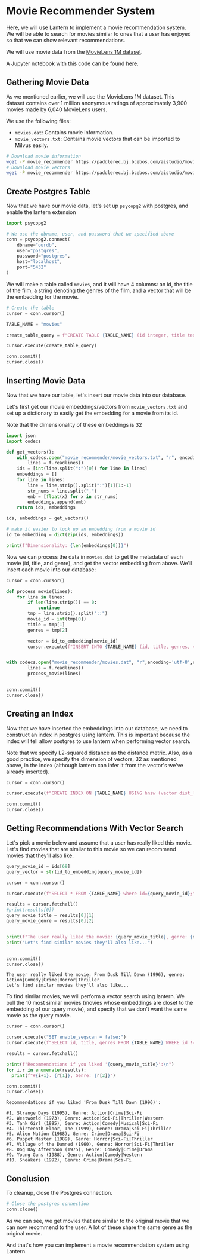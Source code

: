 # Movie Recommender System

Here, we will use Lantern to implement a movie recommendation system. We will be able to search for movies similar to ones that a user has enjoyed so that we can show relevant recommendations.

We will use movie data from the [MovieLens 1M dataset](https://grouplens.org/datasets/movielens/1m/).

A Jupyter notebook with this code can be found [here](https://github.com/lanterndata/examples/blob/main/jupyter-notebooks/Movie_Recommender_System_Lantern_and_psycopg2.ipynb).

## Gathering Movie Data

As we mentioned earlier, we will use the MovieLens 1M dataset. This dataset contains over 1 million anonymous ratings of approximately 3,900 movies made by 6,040 MovieLens users.

We use the following files:

- `movies.dat`: Contains movie information.
- `movie_vectors.txt`: Contains movie vectors that can be imported to Milvus easily.

```bash
# Download movie information
wget -P movie_recommender https://paddlerec.bj.bcebos.com/aistudio/movies.dat --no-check-certificate
# Download movie vectors
wget -P movie_recommender https://paddlerec.bj.bcebos.com/aistudio/movie_vectors.txt --no-check-certificate
```

## Create Postgres Table

Now that we have our movie data, let's set up `psycopg2` with postgres, and enable the lantern extension

```python
import psycopg2

# We use the dbname, user, and password that we specified above
conn = psycopg2.connect(
    dbname="ourdb",
    user="postgres",
    password="postgres",
    host="localhost",
    port="5432"
)
```

We will make a table called `movies`, and it will have 4 columns: an id, the title of the film, a string denoting the genres of the film, and a vector that will be the embedding for the movie.

```python
# Create the table
cursor = conn.cursor()

TABLE_NAME = "movies"

create_table_query = f"CREATE TABLE {TABLE_NAME} (id integer, title text, genres text, vector real[]);"

cursor.execute(create_table_query)

conn.commit()
cursor.close()
```

## Inserting Movie Data

Now that we have our table, let's insert our movie data into our database.

Let's first get our movie embeddings/vectors from `movie_vectors.txt` and set up a dictionary to easily get the embedding for a movie from its id.

Note that the dimensionality of these embeddings is 32

```python
import json
import codecs

def get_vectors():
    with codecs.open("movie_recommender/movie_vectors.txt", "r", encoding='utf-8', errors='ignore') as f:
        lines = f.readlines()
    ids = [int(line.split(":")[0]) for line in lines]
    embeddings = []
    for line in lines:
        line = line.strip().split(":")[1][1:-1]
        str_nums = line.split(",")
        emb = [float(x) for x in str_nums]
        embeddings.append(emb)
    return ids, embeddings

ids, embeddings = get_vectors()

# make it easier to look up an embedding from a movie id
id_to_embedding = dict(zip(ids, embeddings))

print(f"Dimensionality: {len(embeddings[0])}")
```

Now we can process the data in `movies.dat` to get the metadata of each movie (id, title, and genre), and get the vector embedding from above. We'll insert each movie into our database:

```python
cursor = conn.cursor()

def process_movie(lines):
    for line in lines:
        if len(line.strip()) == 0:
            continue
        tmp = line.strip().split("::")
        movie_id = int(tmp[0])
        title = tmp[1]
        genres = tmp[2]

        vector = id_to_embedding[movie_id]
        cursor.execute(f"INSERT INTO {TABLE_NAME} (id, title, genres, vector) VALUES (%s, %s, %s, %s);", (movie_id, title, genres, vector))


with codecs.open("movie_recommender/movies.dat", "r",encoding='utf-8',errors='ignore') as f:
        lines = f.readlines()
        process_movie(lines)


conn.commit()
cursor.close()
```

## Creating an Index

Now that we have inserted the embeddings into our database, we need to construct an index in postgres using lantern. This is important because the index will tell allow postgres to use lantern when performing vector search.

Note that we specify L2-squared distance as the distance metric. Also, as a good practice, we specify the dimension of vectors, 32 as mentioned above, in the index (although lantern can infer it from the vector's we've already inserted).

```python
cursor = conn.cursor()

cursor.execute(f"CREATE INDEX ON {TABLE_NAME} USING hnsw (vector dist_l2sq_ops) WITH (dim=32);")

conn.commit()
cursor.close()
```

## Getting Recommendations With Vector Search

Let's pick a movie below and assume that a user has really liked this movie. Let's find movies that are similar to this movie so we can recommend movies that they'll also like.

```python
query_movie_id = ids[69]
query_vector = str(id_to_embedding[query_movie_id])

cursor = conn.cursor()

cursor.execute(f"SELECT * FROM {TABLE_NAME} where id={query_movie_id};")

results = cursor.fetchall()
#print(results[0])
query_movie_title = results[0][1]
query_movie_genre = results[0][2]


print(f"The user really liked the movie: {query_movie_title}, genre: {query_movie_genre}")
print("Let's find similar movies they'll also like...")


conn.commit()
cursor.close()
```

```
The user really liked the movie: From Dusk Till Dawn (1996), genre: Action|Comedy|Crime|Horror|Thriller
Let's find similar movies they'll also like...
```

To find similar movies, we will perform a vector search using lantern. We pull the 10 most similar movies (movies whose embeddings are closet to the embedding of our query movie), and specify that we don't want the same movie as the query movie.

```python
cursor = conn.cursor()

cursor.execute("SET enable_seqscan = false;")
cursor.execute(f"SELECT id, title, genres FROM {TABLE_NAME} WHERE id != {query_movie_id} ORDER BY vector <-> ARRAY{query_vector} LIMIT 10;")

results = cursor.fetchall()

print(f"Recommendations if you liked '{query_movie_title}':\n")
for i,r in enumerate(results):
  print(f"#{i+1}. {r[1]}, Genre: {r[2]}")

conn.commit()
cursor.close()
```

```
Recommendations if you liked 'From Dusk Till Dawn (1996)':

#1. Strange Days (1995), Genre: Action|Crime|Sci-Fi
#2. Westworld (1973), Genre: Action|Sci-Fi|Thriller|Western
#3. Tank Girl (1995), Genre: Action|Comedy|Musical|Sci-Fi
#4. Thirteenth Floor, The (1999), Genre: Drama|Sci-Fi|Thriller
#5. Alien Nation (1988), Genre: Crime|Drama|Sci-Fi
#6. Puppet Master (1989), Genre: Horror|Sci-Fi|Thriller
#7. Village of the Damned (1960), Genre: Horror|Sci-Fi|Thriller
#8. Dog Day Afternoon (1975), Genre: Comedy|Crime|Drama
#9. Young Guns (1988), Genre: Action|Comedy|Western
#10. Sneakers (1992), Genre: Crime|Drama|Sci-Fi
```

## Conclusion

To cleanup, close the Postgres connection.

```python
# Close the postgres connection
conn.close()
```

As we can see, we get movies that are similar to the original movie that we can now recommend to the user. A lot of these share the same genre as the original movie.

And that's how you can implement a movie recommendation system using Lantern.
